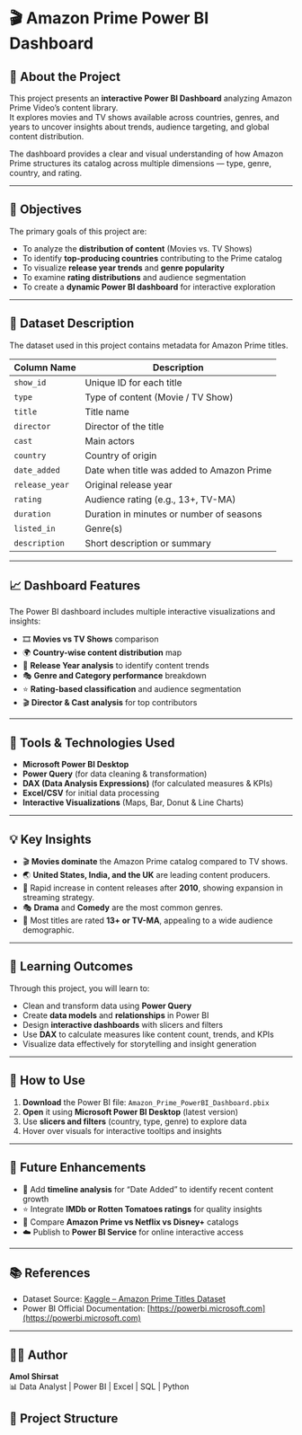 # 🎬 Amazon Prime Power BI Dashboard

## 📘 About the Project
This project presents an **interactive Power BI Dashboard** analyzing Amazon Prime Video’s content library.  
It explores movies and TV shows available across countries, genres, and years to uncover insights about trends, audience targeting, and global content distribution.

The dashboard provides a clear and visual understanding of how Amazon Prime structures its catalog across multiple dimensions — type, genre, country, and rating.

---

## 🎯 Objectives
The primary goals of this project are:

- To analyze the **distribution of content** (Movies vs. TV Shows)
- To identify **top-producing countries** contributing to the Prime catalog
- To visualize **release year trends** and **genre popularity**
- To examine **rating distributions** and audience segmentation
- To create a **dynamic Power BI dashboard** for interactive exploration

---

## 🧮 Dataset Description
The dataset used in this project contains metadata for Amazon Prime titles.

| **Column Name** | **Description** |
|------------------|-----------------|
| `show_id` | Unique ID for each title |
| `type` | Type of content (Movie / TV Show) |
| `title` | Title name |
| `director` | Director of the title |
| `cast` | Main actors |
| `country` | Country of origin |
| `date_added` | Date when title was added to Amazon Prime |
| `release_year` | Original release year |
| `rating` | Audience rating (e.g., 13+, TV-MA) |
| `duration` | Duration in minutes or number of seasons |
| `listed_in` | Genre(s) |
| `description` | Short description or summary |

---

## 📈 Dashboard Features
The Power BI dashboard includes multiple interactive visualizations and insights:

- 🎞 **Movies vs TV Shows** comparison  
- 🌍 **Country-wise content distribution** map  
- 📅 **Release Year analysis** to identify content trends  
- 🎭 **Genre and Category performance** breakdown  
- ⭐ **Rating-based classification** and audience segmentation  
- 🎬 **Director & Cast analysis** for top contributors  

---

## 🧰 Tools & Technologies Used
- **Microsoft Power BI Desktop**
- **Power Query** (for data cleaning & transformation)
- **DAX (Data Analysis Expressions)** (for calculated measures & KPIs)
- **Excel/CSV** for initial data processing
- **Interactive Visualizations** (Maps, Bar, Donut & Line Charts)

---

## 💡 Key Insights
- 🎬 **Movies dominate** the Amazon Prime catalog compared to TV shows.  
- 🌏 **United States, India, and the UK** are leading content producers.  
- 📆 Rapid increase in content releases after **2010**, showing expansion in streaming strategy.  
- 🎭 **Drama** and **Comedy** are the most common genres.  
- 🔞 Most titles are rated **13+ or TV-MA**, appealing to a wide audience demographic.

---

## 🧠 Learning Outcomes
Through this project, you will learn to:

- Clean and transform data using **Power Query**
- Create **data models** and **relationships** in Power BI
- Design **interactive dashboards** with slicers and filters
- Use **DAX** to calculate measures like content count, trends, and KPIs
- Visualize data effectively for storytelling and insight generation

---

## 🚀 How to Use
1. **Download** the Power BI file: `Amazon_Prime_PowerBI_Dashboard.pbix`
2. **Open** it using **Microsoft Power BI Desktop** (latest version)
3. Use **slicers and filters** (country, type, genre) to explore data
4. Hover over visuals for interactive tooltips and insights

---

## 🔮 Future Enhancements
- 📆 Add **timeline analysis** for “Date Added” to identify recent content growth
- ⭐ Integrate **IMDb or Rotten Tomatoes ratings** for quality insights
- 🎯 Compare **Amazon Prime vs Netflix vs Disney+** catalogs
- ☁️ Publish to **Power BI Service** for online interactive access

---

## 📚 References
- Dataset Source: [Kaggle – Amazon Prime Titles Dataset](https://www.kaggle.com/datasets)
- Power BI Official Documentation: [https://powerbi.microsoft.com](https://powerbi.microsoft.com)

---

## 👨‍💻 Author
**Amol Shirsat**  
📊 Data Analyst | Power BI | Excel | SQL | Python  



## 📁 Project Structure
